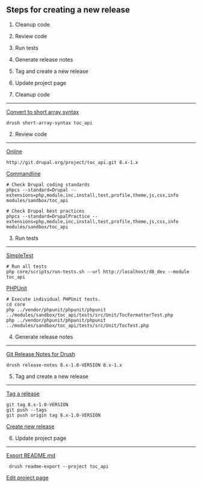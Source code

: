 
Steps for creating a new release
--------------------------------

  1. Cleanup code
  2. Review code
  3. Run tests
  4. Generate release notes
  5. Tag and create a new release
  6. Update project page


1. Cleanup code
---------------

[Convert to short array syntax](https://www.drupal.org/project/short_array_syntax)

    drush short-array-syntax toc_api


2. Review code
--------------

[Online](http://pareview.sh)

    http://git.drupal.org/project/toc_api.git 8.x-1.x

[Commandline](https://www.drupal.org/node/1587138)

    # Check Drupal coding standards
    phpcs --standard=Drupal --extensions=php,module,inc,install,test,profile,theme,js,css,info modules/sandbox/toc_api

    # Check Drupal best practices
    phpcs --standard=DrupalPractice --extensions=php,module,inc,install,test,profile,theme,js,css,info modules/sandbox/toc_api


3. Run tests
------------

[SimpleTest](https://www.drupal.org/node/645286)

    # Run all tests
    php core/scripts/run-tests.sh --url http://localhost/d8_dev --module toc_api

[PHPUnit](https://www.drupal.org/node/2116263)

    # Execute individual PHPUnit tests.
    cd core
    php ../vendor/phpunit/phpunit/phpunit ../modules/sandbox/toc_api/tests/src/Unit/TocFormatterTest.php
    php ../vendor/phpunit/phpunit/phpunit ../modules/sandbox/toc_api/tests/src/Unit/TocTest.php  

4. Generate release notes
-------------------------

[Git Release Notes for Drush](https://www.drupal.org/project/grn)

    drush release-notes 8.x-1.0-VERSION 8.x-1.x


5. Tag and create a new release
-------------------------------

[Tag a release](https://www.drupal.org/node/1066342)

    git tag 8.x-1.0-VERSION
    git push --tags
    git push origin tag 8.x-1.0-VERSION

[Create new release](https://www.drupal.org/node/add/project-release/2685977)


6. Update project page
----------------------

[Export README.md](https://www.drupal.org/project/readme)
    
     drush readme-export --project toc_api

[Edit project page](https://www.drupal.org/node/2685977/edit)
